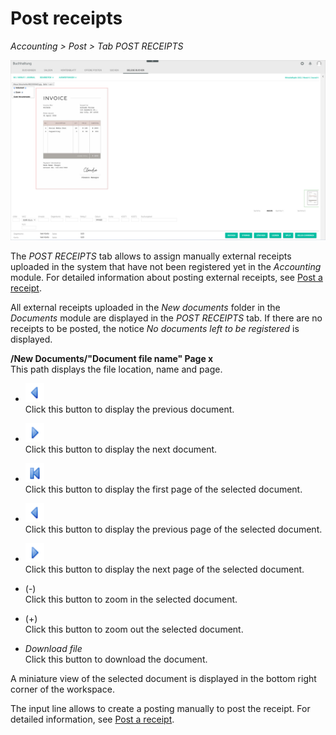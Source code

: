 # Post receipts

*Accounting > Post > Tab POST RECEIPTS*

![New receipt](../../Assets/Screenshots/RetailSuiteAccounting/Book/BookReceipts/BookReceipts.png "[New receipt]")

The *POST RECEIPTS* tab allows to assign manually external receipts uploaded in the system that have not been registered yet in the *Accounting* module. For detailed information about posting external receipts, see [Post a receipt](../Operation/10_ManageReceipts.md#post-a-receipt).

All external receipts uploaded in the *New documents* folder in the *Documents* module are displayed in the *POST RECEIPTS* tab. If there are no receipts to be posted, the notice *No documents left to be registered* is displayed.


**/New Documents/"Document file name" Page x**  
This path displays the file location, name and page.

- ![Previous](../../Assets/Icons/Previous.png "[Previous]")   
  Click this button to display the previous document.

- ![Next](../../Assets/Icons/Next.png "[Next]")   
  Click this button to display the next document.

- ![First page](../../Assets/Icons/FirstPage02.png "[Previous]")  
  Click this button to display the first page of the selected document.

- ![Previous](../../Assets/Icons/Previous.png "[Previous]")   
  Click this button to display the previous page of the selected document.

- ![Next](../../Assets/Icons/Next.png "[Next]")   
  Click this button to display the next page of the selected document.

- (-)   
  Click this button to zoom in the selected document.

- (+)     
  Click this button to zoom out the selected document.

- *Download file*  
  Click this button to download the document.


A miniature view of the selected document is displayed in the bottom right corner of the workspace.


[comment]: <> (Verweis InputLine.md)

The input line allows to create a posting manually to post the receipt. For detailed information, see [Post a receipt](../Operation/10_ManageReceipts.md#post-a-receipt).
